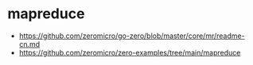 # mapreduce

* https://github.com/zeromicro/go-zero/blob/master/core/mr/readme-cn.md
* https://github.com/zeromicro/zero-examples/tree/main/mapreduce